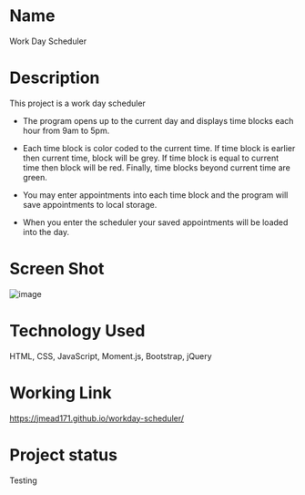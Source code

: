 # Name
Work Day Scheduler

# Description

This project is a work day scheduler 

 - The program opens up to the current day and displays time blocks each hour from 9am to 5pm.

 - Each time block is color coded to the current time.  If time block is earlier then current time, block will be grey.  If time block is equal to current time then block will be red.  Finally, time blocks beyond current time are green.

 - You may enter appointments into each time block and the program will save appointments to local storage.

 - When you enter the scheduler your saved appointments will be loaded into the day.



# Screen Shot
![image](https://user-images.githubusercontent.com/64744763/86534140-f48c3f00-bea3-11ea-9775-dbef079050fb.png)

# Technology Used
HTML, CSS, JavaScript, Moment.js, Bootstrap, jQuery


# Working Link
https://jmead171.github.io/workday-scheduler/


# Project status
Testing










